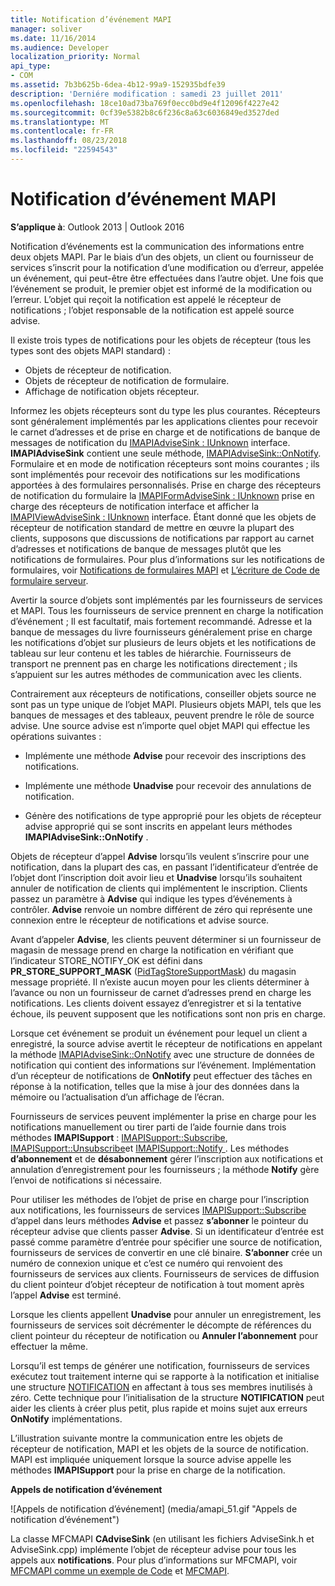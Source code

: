 ```yaml
---
title: Notification d’événement MAPI
manager: soliver
ms.date: 11/16/2014
ms.audience: Developer
localization_priority: Normal
api_type:
- COM
ms.assetid: 7b3b625b-6dea-4b12-99a9-152935bdfe39
description: 'Derniére modification : samedi 23 juillet 2011'
ms.openlocfilehash: 18ce10ad73ba769f0ecc0bd9e4f12096f4227e42
ms.sourcegitcommit: 0cf39e5382b8c6f236c8a63c6036849ed3527ded
ms.translationtype: MT
ms.contentlocale: fr-FR
ms.lasthandoff: 08/23/2018
ms.locfileid: "22594543"
---
```

# <a name="event-notification-in-mapi"></a>Notification d’événement MAPI

**S’applique à**: Outlook 2013 | Outlook 2016 
  
Notification d’événements est la communication des informations entre deux objets MAPI. Par le biais d’un des objets, un client ou fournisseur de services s’inscrit pour la notification d’une modification ou d’erreur, appelée un événement, qui peut-être être effectuées dans l’autre objet. Une fois que l’événement se produit, le premier objet est informé de la modification ou l’erreur. L’objet qui reçoit la notification est appelé le récepteur de notifications ; l’objet responsable de la notification est appelé source advise.
  
Il existe trois types de notifications pour les objets de récepteur (tous les types sont des objets MAPI standard) :
  
- Objets de récepteur de notification.   
- Objets de récepteur de notification de formulaire.  
- Affichage de notification objets récepteur.
    
Informez les objets récepteurs sont du type les plus courantes. Récepteurs sont généralement implémentés par les applications clientes pour recevoir le carnet d’adresses et de prise en charge et de notifications de banque de messages de notification du [IMAPIAdviseSink : IUnknown](imapiadvisesinkiunknown.md) interface. **IMAPIAdviseSink** contient une seule méthode, [IMAPIAdviseSink::OnNotify](imapiadvisesink-onnotify.md). Formulaire et en mode de notification récepteurs sont moins courantes ; ils sont implémentés pour recevoir des notifications sur les modifications apportées à des formulaires personnalisés. Prise en charge des récepteurs de notification du formulaire la [IMAPIFormAdviseSink : IUnknown](imapiformadvisesinkiunknown.md) prise en charge des récepteurs de notification interface et afficher la [IMAPIViewAdviseSink : IUnknown](imapiviewadvisesinkiunknown.md) interface. Étant donné que les objets de récepteur de notification standard de mettre en œuvre la plupart des clients, supposons que discussions de notifications par rapport au carnet d’adresses et notifications de banque de messages plutôt que les notifications de formulaires. Pour plus d’informations sur les notifications de formulaires, voir [Notifications de formulaires MAPI](mapi-forms-notifications.md) et [L’écriture de Code de formulaire serveur](writing-form-server-code.md).
  
Avertir la source d’objets sont implémentés par les fournisseurs de services et MAPI. Tous les fournisseurs de service prennent en charge la notification d’événement ; Il est facultatif, mais fortement recommandé. Adresse et la banque de messages du livre fournisseurs généralement prise en charge les notifications d’objet sur plusieurs de leurs objets et les notifications de tableau sur leur contenu et les tables de hiérarchie. Fournisseurs de transport ne prennent pas en charge les notifications directement ; ils s’appuient sur les autres méthodes de communication avec les clients.
  
Contrairement aux récepteurs de notifications, conseiller objets source ne sont pas un type unique de l’objet MAPI. Plusieurs objets MAPI, tels que les banques de messages et des tableaux, peuvent prendre le rôle de source advise. Une source advise est n’importe quel objet MAPI qui effectue les opérations suivantes :
  
- Implémente une méthode **Advise** pour recevoir des inscriptions des notifications. 
    
- Implémente une méthode **Unadvise** pour recevoir des annulations de notification. 
    
- Génère des notifications de type approprié pour les objets de récepteur advise approprié qui se sont inscrits en appelant leurs méthodes **IMAPIAdviseSink::OnNotify** . 
    
Objets de récepteur d’appel **Advise** lorsqu’ils veulent s’inscrire pour une notification, dans la plupart des cas, en passant l’identificateur d’entrée de l’objet dont l’inscription doit avoir lieu et **Unadvise** lorsqu’ils souhaitent annuler de notification de clients qui implémentent le inscription. Clients passez un paramètre à **Advise** qui indique les types d’événements à contrôler. **Advise** renvoie un nombre différent de zéro qui représente une connexion entre le récepteur de notifications et advise source. 
  
Avant d’appeler **Advise**, les clients peuvent déterminer si un fournisseur de magasin de message prend en charge la notification en vérifiant que l’indicateur STORE_NOTIFY_OK est défini dans **PR_STORE_SUPPORT_MASK** ([PidTagStoreSupportMask](pidtagstoresupportmask-canonical-property.md)) du magasin message propriété. Il n’existe aucun moyen pour les clients déterminer à l’avance ou non un fournisseur de carnet d’adresses prend en charge les notifications. Les clients doivent essayez d’enregistrer et si la tentative échoue, ils peuvent supposent que les notifications sont non pris en charge.
  
Lorsque cet événement se produit un événement pour lequel un client a enregistré, la source advise avertit le récepteur de notifications en appelant la méthode [IMAPIAdviseSink::OnNotify](imapiadvisesink-onnotify.md) avec une structure de données de notification qui contient des informations sur l’événement. Implémentation d’un récepteur de notifications de **OnNotify** peut effectuer des tâches en réponse à la notification, telles que la mise à jour des données dans la mémoire ou l’actualisation d’un affichage de l’écran. 
  
Fournisseurs de services peuvent implémenter la prise en charge pour les notifications manuellement ou tirer parti de l’aide fournie dans trois méthodes **IMAPISupport** : [IMAPISupport::Subscribe](imapisupport-subscribe.md), [IMAPISupport::Unsubscribe](imapisupport-unsubscribe.md)et [IMAPISupport::Notify ](imapisupport-notify.md). Les méthodes **d’abonnement** et de **désabonnement** gérer l’inscription aux notifications et annulation d’enregistrement pour les fournisseurs ; la méthode **Notify** gère l’envoi de notifications si nécessaire. 
  
Pour utiliser les méthodes de l’objet de prise en charge pour l’inscription aux notifications, les fournisseurs de services [IMAPISupport::Subscribe](imapisupport-subscribe.md) d’appel dans leurs méthodes **Advise** et passez **s’abonner** le pointeur du récepteur advise que clients passer **Advise**. Si un identificateur d’entrée est passé comme paramètre d’entrée pour spécifier une source de notification, fournisseurs de services de convertir en une clé binaire. **S’abonner** crée un numéro de connexion unique et c’est ce numéro qui renvoient des fournisseurs de services aux clients. Fournisseurs de services de diffusion du client pointeur d’objet récepteur de notification à tout moment après l’appel **Advise** est terminé. 
  
Lorsque les clients appellent **Unadvise** pour annuler un enregistrement, les fournisseurs de services soit décrémenter le décompte de références du client pointeur du récepteur de notification ou **Annuler l’abonnement** pour effectuer la même. 
  
Lorsqu’il est temps de générer une notification, fournisseurs de services exécutez tout traitement interne qui se rapporte à la notification et initialise une structure [NOTIFICATION](notification.md) en affectant à tous ses membres inutilisés à zéro. Cette technique pour l’initialisation de la structure **NOTIFICATION** peut aider les clients à créer plus petit, plus rapide et moins sujet aux erreurs **OnNotify** implémentations. 
  
L’illustration suivante montre la communication entre les objets de récepteur de notification, MAPI et les objets de la source de notification. MAPI est impliquée uniquement lorsque la source advise appelle les méthodes **IMAPISupport** pour la prise en charge de la notification. 
  
**Appels de notification d’événement**
  
![Appels de notification d’événement] (media/amapi_51.gif "Appels de notification d’événement")
  
La classe MFCMAPI **CAdviseSink** (en utilisant les fichiers AdviseSink.h et AdviseSink.cpp) implémente l’objet de récepteur advise pour tous les appels aux **notifications**. Pour plus d’informations sur MFCMAPI, voir [MFCMAPI comme un exemple de Code](mfcmapi-as-a-code-sample.md) et [MFCMAPI](http://go.microsoft.com/fwlink/?LinkId=124154).
  

